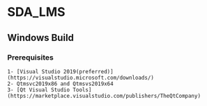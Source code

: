 # SDA_LMS
## Windows Build
  ### Prerequisites
    1- [Visual Studio 2019(preferred)](https://visualstudio.microsoft.com/downloads/)
    2- Qtmsvc2019x86 and Qtmsvs2019x64
    3- [Qt Visual Studio Tools](https://marketplace.visualstudio.com/publishers/TheQtCompany)
